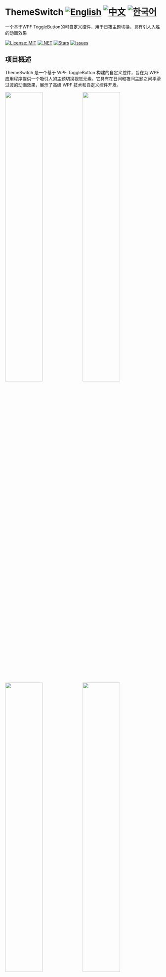 # ThemeSwitch [![English](https://img.shields.io/badge/Language-English-blue.svg)](README.md) [![中文](https://img.shields.io/badge/Language-中文-red.svg)](README.zh-CN.md) [![한국어](https://img.shields.io/badge/Language-한국어-red.svg)](README.ko.md) 

一个基于WPF ToggleButton的可自定义控件，用于日夜主题切换，具有引人入胜的动画效果

[![License: MIT](https://img.shields.io/badge/License-MIT-yellow.svg)](https://opensource.org/licenses/MIT)
[![.NET](https://img.shields.io/badge/.NET-8.0-blue.svg)](https://dotnet.microsoft.com/download)
[![Stars](https://img.shields.io/github/stars/vickyqu115/themeswitch.svg)](https://github.com/vickyqu115/themeswitch/stargazers)
[![Issues](https://img.shields.io/github/issues/vickyqu115/themeswitch.svg)](https://github.com/vickyqu115/themeswitch/issues)

## 项目概述

ThemeSwitch 是一个基于 WPF ToggleButton 构建的自定义控件，旨在为 WPF 应用程序提供一个吸引人的主题切换视觉元素。它具有在日间和夜间主题之间平滑过渡的动画效果，展示了高级 WPF 技术和自定义控件开发。

<img src="https://github.com/user-attachments/assets/b8d3b29e-2398-49b2-bb9d-59c5b0fa0aa1" width="49%"/>
<img src="https://github.com/user-attachments/assets/9c835cdf-dd08-4e2d-bacb-4183d8366b1e" width="49%"/>
<img src="https://github.com/user-attachments/assets/d77d1c5c-0f39-4d80-bbab-a47523c4a5f0" width="49%"/>
<img src="https://github.com/user-attachments/assets/334aaa17-493d-4e24-b9b5-d1fd2a6ad8aa" width="49%"/>
<img src="https://github.com/user-attachments/assets/83e5cbb5-c8d2-4dad-acd0-b3cae7dc9a6d" width="49%"/>
<img src="https://github.com/user-attachments/assets/f2fe09b0-1fc1-43d5-8351-df7e348bad67" width="49%"/>

## 主要特性和实现
#### 1. 自定义 WPF 控件开发
- [x] 扩展 WPF ToggleButton 以实现特殊功能
- [x] 使用 XAML 实现复杂的 UI 元素

#### 2. 高级动画技术
- [x] 三种类型的动画：ValueItem (DoubleAnimation)、ThickItem (ThicknessAnimation)、ColorItem (ColorAnimation)
- [x] 日间和夜间主题之间的平滑过渡

#### 3. 基于 XAML 的设计
- [x] 使用纯 XAML 创建复杂形状（太阳、云、月亮、星星）
- [x] 利用不透明度和定位实现逼真效果

#### 4. 性能优化
- [x] 使用裁剪和布局技术进行高效渲染
- [x] 无需外部依赖的流畅动画

#### 5. 多框架兼容性
- [x] 通过多目标支持各种 .NET 框架

## 技术栈
- WPF (Windows Presentation Foundation)
- .NET（多目标支持）
- C#

## 入门指南
### 先决条件
- Visual Studio 2022 或更高版本
- .NET SDK（版本取决于您的项目）

### 安装和执行
#### 1. 克隆仓库：

```
git clone https://github.com/vickyqu115/themeswitch.git
```

#### 2. 打开解决方案
- [x] Visual Studio
- [x] Visual Studio Code
- [x] JetBrains Rider

<img src="https://github.com/user-attachments/assets/af70f422-7057-4e77-a54d-042ee8358d2a" width="32%"/>
<img src="https://github.com/user-attachments/assets/e4feaa10-a107-4b58-8d13-1d8be620ec62" width="32%"/>
<img src="https://github.com/user-attachments/assets/5ff487f6-55e4-43e1-9abf-f8d419ee6943" width="32%"/>

#### 3. 构建和运行
- [x] 设置启动项目
- [x] 按 F5 或点击运行按钮
- [x] 推荐使用 Windows 11

## 学习资源
- [实现详细文章 (jamesnet.dev)](https://jamesnet.dev/article/109)
- [YouTube 教程（英文）](https://bit.ly/3uBkFlQ)
- [哔哩哔哩教程（中文）](https://bit.ly/3uHFe08)

## 贡献
欢迎对 ThemeSwitch 做出贡献！随时提交问题、创建拉取请求或提出改进建议。

## 许可证
该项目基于 MIT 许可证发布 - 详情请参阅 [LICENSE](LICENSE) 文件。

## 联系方式
- 网站：https://jamesnet.dev
- 电子邮件：vickyqu115@hotmail.com, james@jamesnet.dev

使用引人入胜的 ThemeSwitch 控件增强您的 WPF 应用程序！
